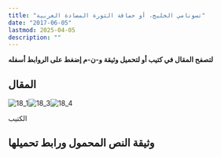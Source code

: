 ```yaml
---
title: "تسونامي الخليج، أو حماقة الثورة المضادة العربية"
date: "2017-06-05"
lastmod: 2025-04-05
description: ""
---
```

**لتصفح المقال في كتيب أو لتحميل وثيقة و-ن-م إضغط على الروابط أسفله**

## المقال

![18_1](https://abouyaarebmarzouki.wordpress.com/wp-content/uploads/2017/06/18_11.png?w=648)![18_3](https://abouyaarebmarzouki.wordpress.com/wp-content/uploads/2017/06/18_31.png?w=648)![18_4](https://abouyaarebmarzouki.wordpress.com/wp-content/uploads/2017/06/18_41.png?w=648)

الكتيب

## وثيقة النص المحمول ورابط تحميلها

###
